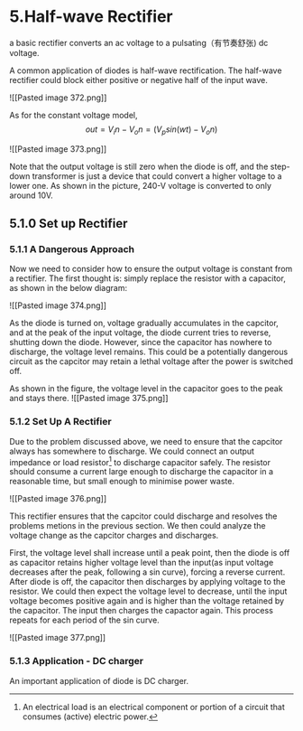 # 5.Half-wave Rectifier

a basic rectifier converts an ac voltage to a pulsating（有节奏舒张) dc voltage.

A common application of diodes is half-wave rectification. The half-wave rectifier could block either positive or negative half of the input wave. 

![[Pasted image 372.png]]


As for the constant voltage model, 
$$out = V_in - V_on = (V_psin(wt) - V_on)$$


![[Pasted image 373.png]]

Note that the output voltage is still zero when the diode is off, and the step-down transformer is just a device that could convert a higher voltage to a lower one. As shown in the picture, 240-V voltage is converted to only around 10V. 


## 5.1.0 Set up Rectifier

### 5.1.1 A Dangerous Approach
Now we need to consider how to ensure the output voltage is constant from a rectifier. The first thought is: simply replace the resistor with a capacitor, as shown in the below diagram:

  ![[Pasted image 374.png]]
  
  As the diode is turned on, voltage gradually accumulates in the capcitor, and at the peak of the input voltage, the diode current tries to reverse, shutting down the diode. However, since the capacitor has nowhere to discharge, the voltage level remains. This could be a potentially dangerous circuit as the capcitor may retain a lethal voltage after the power is switched off. 
  
  As shown in the figure, the voltage level in the capacitor goes to the peak and stays there.
  ![[Pasted image 375.png]]
  
  ### 5.1.2 Set Up A Rectifier

Due to the problem discussed above, we need to ensure that the capcitor always has somewhere to discharge. We could connect an output impedance or load resistor[^1] to discharge capacitor safely. The resistor should consume a current large enough to discharge the capacitor in a reasonable time, but small enough to minimise power waste. 

![[Pasted image 376.png]]

This rectifier ensures that the capcitor could discharge and resolves the problems metions in the previous section. We then could analyze the voltage change as the capcitor charges and discharges. 

First, the voltage level shall increase until a peak point, then the diode is off as capacitor retains higher voltage level than the input(as input voltage decreases after the peak, following a sin curve), forcing a reverse current. After diode is off, the capacitor then discharges by applying voltage to the resistor. We could then expect the voltage level to decrease, until the input voltage becomes positive again and is higher than the voltage retained by the capacitor. The input then charges the capactor again. This process repeats for each period of the sin curve.  

![[Pasted image 377.png]]

### 5.1.3 Application - DC charger

An important application of diode is DC charger.   
  
  [^1]: An electrical load is an electrical component or portion of a circuit that consumes (active) electric power. 
  
  
  
  